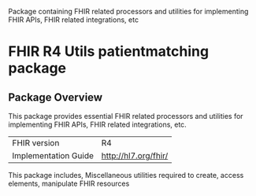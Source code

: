 Package containing FHIR related processors and utilities for implementing FHIR APIs, FHIR
related integrations, etc

# FHIR R4 Utils patientmatching package

## Package Overview

This package provides essential FHIR related processors and utilities for implementing FHIR APIs, FHIR
related integrations, etc.

|                      |                      |
|----------------------|----------------------|
| FHIR version         | R4                   |
| Implementation Guide | http://hl7.org/fhir/ |

This package includes, Miscellaneous utilities required to create, access elements, manipulate FHIR resources
